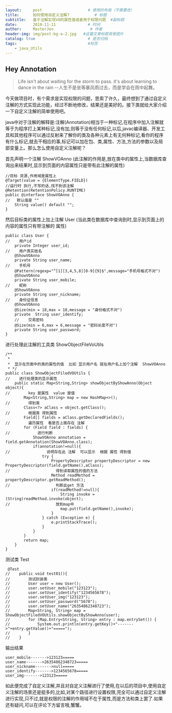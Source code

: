 ```yaml
---
layout:     post                    # 使用的布局（不需要改）
title:      如何使用自定义注解?           # 标题 
subtitle:   基于注解实现VO的属性值或者用于权限问题  #副标题
date:       2018-11-11              # 时间
author:     MasterJen                # 作者
header-img: img/post-bg-a-2.jpg   #这篇文章标题背景图片
catalog: true                       # 是否归档
tags:                               #标签
    - java_Utils
---
```

## Hey Annotation 

> Life isn't about waiting for the storm to pass. it's about learning to dance in the rain  --人生不是坐等暴风雨过去，而是学会在雨中起舞。

今天做项目时，有个需求是实现权限的问题，思索了许久，最终想到了通过自定义注解的方式实现此功能，经过不断地修改，结果还是美好的。接下类就给大家介绍一下自定义注解的简单使用吧。

java中对于注解的解释是:注解(Annotation)相当于一种标记,在程序中加入注解就等于为程序打上某种标记,没有加,则等于没有任何标记,以后,javac编译器、开发工具和其他程序可以通过反射来了解你的类及各种元素上有无何种标记,看你的程序有什么标记,就去干相应的事,标记可以加在包、类,属性、方法,方法的参数以及局部变量上。那么怎么使用自定义注解呢？

首先声明一个注解 ShowVOAnno (此注解的作用是,放在类中的属性上,当数据库查询出来结果时,显示到页面的内容属性只是带有此注解的属性)
    
    //目标 资源,作用域是属性上 
    @Target(value = {ElementType.FIELD})
    //运行时 执行,不写的话,找不到该注解
    @Retention(RetentionPolicy.RUNTIME)
    public @interface ShowVOAnno {
    //   默认值是 ""
        String value() default "";
    }
    
然后目标类的属性上加上注解 User (当此类在数据库中查询到时,显示到页面上的内容的属性只有带注解的 属性)

    public class User {
    //    用户id
        private Integer user_id;
    //    用户真实姓名
        @ShowVOAnno
        private String user_name;
    //    手机号
        @Pattern(regexp="^[1][3,4,5,8][0-9]{9}$",message="手机号格式不对")
        @ShowVOAnno
        private String user_mobile;
    //    昵称
        @ShowVOAnno
        private String user_nickname;
    //    身份证信息
        @ShowVOAnno
        @Size(min = 18,max = 18,message = "身份格式不对")
        private  String user_identify;
        //    交易密码
        @Size(min = 6,max = 6,message = "密码长度不对")
        private String user_password;
    }
 
进行处理此注解的工具类  ShowObjectFileVoUtils

    /**
     *
     *  显示在页面中的类的属性的值  比如 显示用户名 就在用户名上加个注解  ShowVOAnno
     * */
    public class ShowObjectFiledVOUtils {
    //    进行处理类的显示属性
        public static Map<String,String> showObjectByShowAnno(Object object){
    //        key 是属性  value 是值
            Map<String,String> map = new HashMap<>();
    //        得到类
            Class<?> aClass = object.getClass();
    //        根据类 得到属性
            Field[] fields = aClass.getDeclaredFields();
    //        遍历属性  看是否上面存在 注解
            for (Field field : fields) {
    //            进行判断
                ShowVOAnno annotation = field.getAnnotation(ShowVOAnno.class);
                if(annotation!=null){
    //                说明存在此 注解  可以显示  根据 属性 得到值
                    try {
                        PropertyDescriptor propertyDescriptor = new PropertyDescriptor(field.getName(),aClass);
    //                    得到读取属性的值的方法
                        Method readMethod = propertyDescriptor.getReadMethod();
    //                    判断此get 方法
                        if(readMethod!=null){
                            String invoke = (String)readMethod.invoke(object);
    //                    放到map中
                            map.put(field.getName(),invoke);
                        }
                    } catch (Exception e) {
                        e.printStackTrace();
                    }
                }
            }
            return map;
        }
    }

测试类 Test

     @Test
    //    public void test01(){
    //        测试封装类
    //        User user = new User();
    //        user.setUser_mobile("123123");
    //        user.setUser_identify("1234565678");
    //        user.setUser_img("123123");
    //        user.setUser_password("5678");
    //        user.setUser_name("26354862348723");
    //        Map<String, String> map = ShowObjectFiledVOUtils.showObjectByShowAnno(user);
    //        for (Map.Entry<String, String> entry : map.entrySet()) {
    //            System.out.println(entry.getKey()+"------->"+entry.getValue()+"=====");
    //        }
    //    }
    
输出结果

    user_mobile------->123123=====
    user_name------->26354862348723=====
    user_nickname------->null=====
    user_identify------->1234565678=====
    user_img------->123123=====
    
如此便完成了自定义注解,并且对自定义注解进行了使用,在以后的项目中,使用自定义注解的场景还是挺多的,比如,对某个路径进行设置权限,完全可以通过自定义注解进行实现,只不过,就是权限的注解的作用域不在于属性,而是方法和类上罢了.如果还有疑问,可以在评论下方留言哦,蟹蟹。

    



